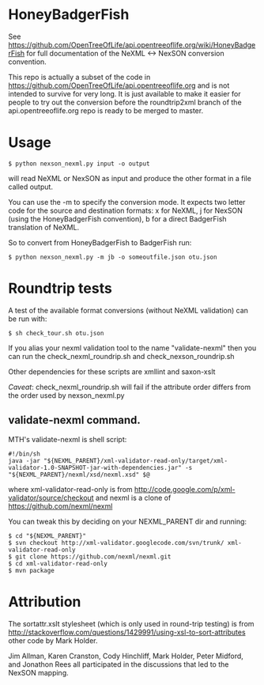 # HoneyBadgerFish

See https://github.com/OpenTreeOfLife/api.opentreeoflife.org/wiki/HoneyBadgerFish for full documentation
of the NeXML <-> NexSON conversion convention.

This repo is actually a subset of the code in https://github.com/OpenTreeOfLife/api.opentreeoflife.org
and is not intended to survive for very long. It is just available to make it easier for
people to try out the conversion before the roundtrip2xml branch of the api.opentreeoflife.org repo
is ready to be merged to master.

# Usage

    $ python nexson_nexml.py input -o output

will read NeXML or NexSON as input and produce the other format in a file called output.

You can use the -m to specify the conversion mode. It expects two letter code for the 
source and destination formats: 
  x for NeXML,
  j for NexSON (using the HoneyBadgerFish convention),
  b for a direct BadgerFish translation of NeXML.

So to convert from HoneyBadgerFish to BadgerFish run:

    $ python nexson_nexml.py -m jb -o someoutfile.json otu.json

# Roundtrip tests

A test of the available format conversions (without NeXML validation) can be run with:

    $ sh check_tour.sh otu.json


If you alias your nexml validation tool to the name "validate-nexml" then you can 
run the check_nexml_roundrip.sh and check_nexson_roundrip.sh

Other dependencies for these scripts are xmllint and saxon-xslt

*Caveat*: check_nexml_roundrip.sh will fail if the attribute order differs from the order used by nexson_nexml.py


## validate-nexml command.
MTH's validate-nexml is shell script:

    #!/bin/sh
    java -jar "${NEXML_PARENT}/xml-validator-read-only/target/xml-validator-1.0-SNAPSHOT-jar-with-dependencies.jar" -s "${NEXML_PARENT}/nexml/xsd/nexml.xsd" $@

where xml-validator-read-only is from http://code.google.com/p/xml-validator/source/checkout
and nexml is a clone of https://github.com/nexml/nexml

You can tweak this by deciding on your NEXML_PARENT dir and running:

    $ cd "${NEXML_PARENT}"
    $ svn checkout http://xml-validator.googlecode.com/svn/trunk/ xml-validator-read-only
    $ git clone https://github.com/nexml/nexml.git
    $ cd xml-validator-read-only
    $ mvn package

# Attribution

The sortattr.xslt stylesheet (which is only used in round-trip testing) is from 
   http://stackoverflow.com/questions/1429991/using-xsl-to-sort-attributes other code by Mark Holder.

Jim Allman, Karen Cranston, Cody Hinchliff, Mark Holder, Peter Midford, and Jonathon Rees
all participated in the discussions that led to the NexSON mapping.
